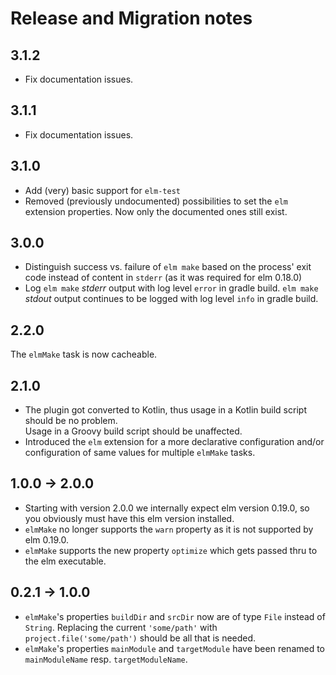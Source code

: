 # Release and Migration notes

## 3.1.2
* Fix documentation issues.

## 3.1.1
* Fix documentation issues.

## 3.1.0
* Add (very) basic support for `elm-test`
* Removed (previously undocumented) possibilities to set the `elm` extension properties. 
  Now only the documented ones still exist.   

## 3.0.0
* Distinguish success vs. failure of `elm make` based on the process' exit code instead of content in `stderr` 
  (as it was required for elm 0.18.0)
* Log `elm make` _stderr_ output with log level `error` in gradle build.
  `elm make` _stdout_ output continues to be logged with log level `info` in gradle build. 

## 2.2.0
The `elmMake` task is now cacheable.

## 2.1.0
* The plugin got converted to Kotlin, thus usage in a Kotlin build script should be no problem.  
  Usage in a Groovy build script should be unaffected.
* Introduced the `elm` extension for a more declarative configuration and/or configuration of same values for 
  multiple `elmMake` tasks.

## 1.0.0 -> 2.0.0
* Starting with version 2.0.0 we internally expect elm version 0.19.0, so you obviously must have this 
  elm version installed.
* `elmMake` no longer supports the `warn` property as it is not supported by elm 0.19.0.
* `elmMake` supports the new property `optimize` which gets passed thru to the elm executable.

## 0.2.1 -> 1.0.0
* `elmMake`'s  properties `buildDir` and `srcDir` now are of type `File` instead of `String`.
  Replacing the current `'some/path'` with `project.file('some/path')` should be all that is needed.
* `elmMake`'s properties `mainModule` and `targetModule` have been renamed to `mainModuleName` resp. 
  `targetModuleName`. 
